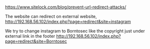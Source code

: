 https://www.sitelock.com/blog/prevent-url-redirect-attacks/

The website can redirect on external website,
	http://192.168.56.102/index.php?page=redirect&site=instagram

We try to change instagram to Borntosec like the copyright just under external link in the footer
	http://192.168.56.102/index.php?page=redirect&site=Borntosec
